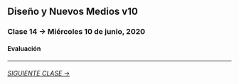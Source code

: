 ## Diseño y Nuevos Medios v10 

### Clase 14 → Miércoles 10 de junio, 2020

#### Evaluación

- - - - - - - 

###### [SIGUIENTE CLASE →](https://github.com/profesorfaco/dno037-2020/tree/gh-pages/clase-15)
